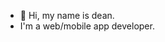 - 👋 Hi, my name is dean.  
- I'm a web/mobile app developer.  
<!---
glueckler/glueckler is a ✨ special ✨ repository because its `README.md` (this file) appears on your GitHub profile.
You can click the Preview link to take a look at your changes.
--->
